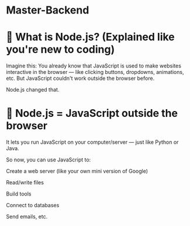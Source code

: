 # Master-Backend

# 🔷 What is Node.js? (Explained like you're new to coding)
Imagine this:
You already know that JavaScript is used to make websites interactive in the browser — like clicking buttons, dropdowns, animations, etc. But JavaScript couldn't work outside the browser before.

Node.js changed that.

# 🔹 Node.js = JavaScript outside the browser
It lets you run JavaScript on your computer/server — just like Python or Java.

So now, you can use JavaScript to:

Create a web server (like your own mini version of Google)

Read/write files

Build tools

Connect to databases

Send emails, etc.

